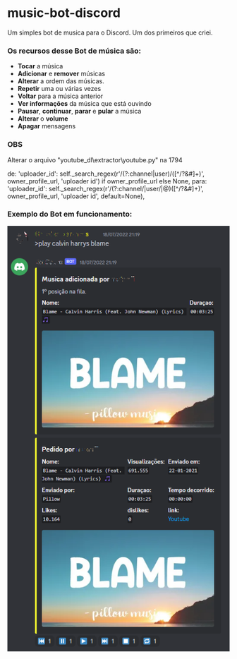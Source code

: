 # music-bot-discord
Um simples bot de musica para o Discord. Um dos primeiros que criei.


### Os recursos desse Bot de música são:
* **Tocar** a música
* **Adicionar** e **remover** músicas
* **Alterar** a ordem das músicas.
* **Repetir** uma ou várias vezes
* **Voltar** para a música anterior
* **Ver informações** da música que está ouvindo
* **Pausar**, **continuar**, **parar** e **pular** a música
* **Alterar** o **volume**
* **Apagar** mensagens

### OBS
Alterar o arquivo "youtube_dl\extractor\youtube.py" na 1794

de: 'uploader_id': self._search_regex(r'/(?:channel|user)/([^/?&#]+)', owner_profile_url, 'uploader id') if owner_profile_url else None,
para: 'uploader_id': self._search_regex(r'/(?:channel/|user/|@)([^/?&#]+)', owner_profile_url, 'uploader id', default=None),

### Exemplo do Bot em funcionamento:
![Pedido de música](https://github.com/Bruno8666/music-bot-discord/blob/main/exemplo/play.png)
